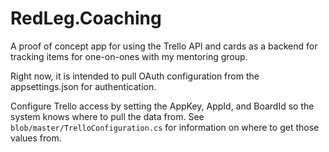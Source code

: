 # RedLeg.Coaching

A proof of concept app for using the Trello API and cards as a backend for tracking items for one-on-ones with my mentoring group.

Right now, it is intended to pull OAuth configuration from the appsettings.json for authentication.

Configure Trello access by setting the AppKey, AppId, and BoardId so the system knows where to pull the data from. See `blob/master/TrelloConfiguration.cs` for information on where to get those values from.
